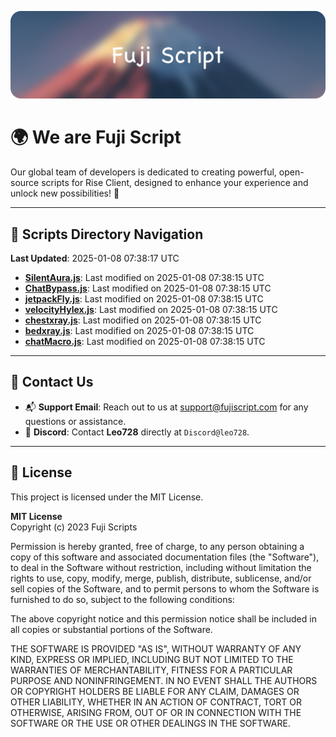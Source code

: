 ![Banner](.github/b.webp)

# 🌍 **We are Fuji Script**

Our global team of developers is dedicated to creating powerful, open-source scripts for Rise Client, designed to enhance your experience and unlock new possibilities! 🌟

---
<!-- SCRIPTS_NAVIGATION_START -->
## 📂 **Scripts Directory Navigation**

**Last Updated**: 2025-01-08 07:38:17 UTC

- **[SilentAura.js](scripts/SilentAura.js)**: Last modified on 2025-01-08 07:38:15 UTC
- **[ChatBypass.js](scripts/ChatBypass.js)**: Last modified on 2025-01-08 07:38:15 UTC
- **[jetpackFly.js](scripts/jetpackFly.js)**: Last modified on 2025-01-08 07:38:15 UTC
- **[velocityHylex.js](scripts/velocityHylex.js)**: Last modified on 2025-01-08 07:38:15 UTC
- **[chestxray.js](scripts/chestxray.js)**: Last modified on 2025-01-08 07:38:15 UTC
- **[bedxray.js](scripts/bedxray.js)**: Last modified on 2025-01-08 07:38:15 UTC
- **[chatMacro.js](scripts/chatMacro.js)**: Last modified on 2025-01-08 07:38:15 UTC

<!-- SCRIPTS_NAVIGATION_END -->

---

## 💬 **Contact Us**  
- 📬 **Support Email**: Reach out to us at [support@fujiscript.com](mailto:support@fujiscript.com) for any questions or assistance.  
- 💬 **Discord**: Contact **Leo728** directly at `Discord@leo728`.

---

## 📜 **License**

This project is licensed under the MIT License.  

**MIT License**  
Copyright (c) 2023 Fuji Scripts  

Permission is hereby granted, free of charge, to any person obtaining a copy of this software and associated documentation files (the "Software"), to deal in the Software without restriction, including without limitation the rights to use, copy, modify, merge, publish, distribute, sublicense, and/or sell copies of the Software, and to permit persons to whom the Software is furnished to do so, subject to the following conditions:  

The above copyright notice and this permission notice shall be included in all copies or substantial portions of the Software.  

THE SOFTWARE IS PROVIDED "AS IS", WITHOUT WARRANTY OF ANY KIND, EXPRESS OR IMPLIED, INCLUDING BUT NOT LIMITED TO THE WARRANTIES OF MERCHANTABILITY, FITNESS FOR A PARTICULAR PURPOSE AND NONINFRINGEMENT. IN NO EVENT SHALL THE AUTHORS OR COPYRIGHT HOLDERS BE LIABLE FOR ANY CLAIM, DAMAGES OR OTHER LIABILITY, WHETHER IN AN ACTION OF CONTRACT, TORT OR OTHERWISE, ARISING FROM, OUT OF OR IN CONNECTION WITH THE SOFTWARE OR THE USE OR OTHER DEALINGS IN THE SOFTWARE.  
